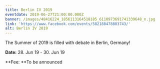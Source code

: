 ```yaml
---
title: Berlin IV 2019
eventdate: 2019-06-27T21:00:00.000Z
banner: /images/48416224_1856113164518185_6110973691741339648_n.jpg
link: 'https://www.facebook.com/events/582188478883743/'
alt: Berlin IV 2019
---
```

The Summer of 2019 is filled with debate in Berlin, Germany!

**Date:** 28. Jun 19 - 30. Jun 19

**Fee: **To be announced
